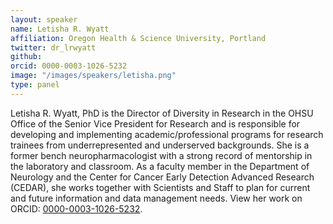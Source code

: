 ```yaml
---
layout: speaker
name: Letisha R. Wyatt
affiliation: Oregon Health & Science University, Portland
twitter: dr_lrwyatt
github: 
orcid: 0000-0003-1026-5232
image: "/images/speakers/letisha.png"
type: panel
---
```


Letisha R. Wyatt, PhD is the Director of Diversity in Research in the OHSU Office of the Senior Vice President for Research and is responsible for developing and implementing academic/professional programs for research trainees from underrepresented and underserved backgrounds. She is a former bench neuropharmacologist with a strong record of mentorship in the laboratory and classroom. As a faculty member in the Department of Neurology and the Center for Cancer Early Detection Advanced Research (CEDAR), she works together with Scientists and Staff to plan for current and future information and data management needs. View her work on ORCID: [0000-0003-1026-5232](orcid.org/0000-0003-1026-5232).
